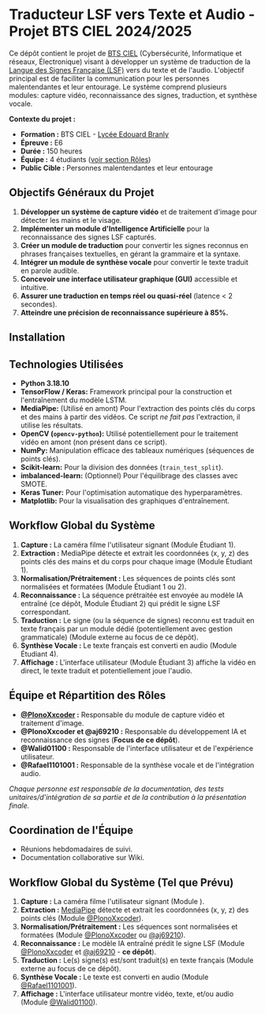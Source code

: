 # Traducteur LSF vers Texte et Audio - Projet BTS CIEL 2024/2025

Ce dépôt contient le projet de [BTS CIEL](https://www.onisep.fr/ressources/univers-formation/formations/post-bac/bts-cybersecurite-informatique-et-reseaux-electronique-option-a-informatique-et-reseaux) (Cybersécurité, Informatique et réseaux, Électronique) visant à développer un système de traduction de la [Langue des Signes Française (LSF)](https://fr.wikipedia.org/wiki/Langue_des_signes_fran%C3%A7aise) vers du texte et de l'audio. L'objectif principal est de faciliter la communication pour les personnes malentendantes et leur entourage. Le système comprend plusieurs modules: capture vidéo, reconnaissance des signes, traduction, et synthèse vocale.

**Contexte du projet :**
*   **Formation :** BTS CIEL - [Lycée Edouard Branly](https://branly.etab.ac-lyon.fr/spip/)
*   **Épreuve :** E6
*   **Durée :** 150 heures
*   **Équipe :** 4 étudiants ([voir section Rôles](#équipe-et-répartition-des-rôles))
*   **Public Cible :** Personnes malentendantes et leur entourage

## Objectifs Généraux du Projet 

1.  **Développer un système de capture vidéo** et de traitement d'image pour détecter les mains et le visage.
2.  **Implémenter un module d'Intelligence Artificielle** pour la reconnaissance des signes LSF capturés.
3.  **Créer un module de traduction** pour convertir les signes reconnus en phrases françaises textuelles, en gérant la grammaire et la syntaxe.
4.  **Intégrer un module de synthèse vocale** pour convertir le texte traduit en parole audible.
5.  **Concevoir une interface utilisateur graphique (GUI)** accessible et intuitive.
6.  **Assurer une traduction en temps réel ou quasi-réel** (latence < 2 secondes).
7.  **Atteindre une précision de reconnaissance supérieure à 85%.**

## Installation

## Technologies Utilisées

*   **Python 3.18.10**
*   **TensorFlow / Keras:** Framework principal pour la construction et l'entraînement du modèle LSTM.
*   **MediaPipe:** (Utilisé en amont) Pour l'extraction des points clés du corps et des mains à partir des vidéos. Ce script *ne fait pas* l'extraction, il utilise les résultats.
*   **OpenCV (`opencv-python`):** Utilisé potentiellement pour le traitement vidéo en amont (non présent dans ce script).
*   **NumPy:** Manipulation efficace des tableaux numériques (séquences de points clés).
*   **Scikit-learn:** Pour la division des données (`train_test_split`).
*   **imbalanced-learn:** (Optionnel) Pour l'équilibrage des classes avec SMOTE.
*   **Keras Tuner:** Pour l'optimisation automatique des hyperparamètres.
*   **Matplotlib:** Pour la visualisation des graphiques d'entraînement.


## Workflow Global du Système

1.  **Capture :** La caméra filme l'utilisateur signant (Module Étudiant 1).
2.  **Extraction :** MediaPipe détecte et extrait les coordonnées (x, y, z) des points clés des mains et du corps pour chaque image (Module Étudiant 1).
3.  **Normalisation/Prétraitement :** Les séquences de points clés sont normalisées et formatées (Module Étudiant 1 ou 2).
4.  **Reconnaissance :** La séquence prétraitée est envoyée au modèle IA entraîné (ce dépôt, Module Étudiant 2) qui prédit le signe LSF correspondant.
5.  **Traduction :** Le signe (ou la séquence de signes) reconnu est traduit en texte français par un module dédié (potentiellement avec gestion grammaticale) (Module externe au focus de ce dépôt).
6.  **Synthèse Vocale :** Le texte français est converti en audio (Module Étudiant 4).
7.  **Affichage :** L'interface utilisateur (Module Étudiant 3) affiche la vidéo en direct, le texte traduit et potentiellement joue l'audio.


## Équipe et Répartition des Rôles

*   **[@PlonoXxcoder](https://github.com/PlonoXxcoder) :** Responsable du module de capture vidéo et traitement d'image.
*   **@PlonoXxcoder et @aj69210 :** Responsable du développement IA et reconnaissance des signes (**Focus de ce dépôt**).
*   **@Walid01100 :** Responsable de l'interface utilisateur et de l'expérience utilisateur.
*   **@Rafael1101001 :** Responsable de la synthèse vocale et de l'intégration audio.

*Chaque personne est responsable de la documentation, des tests unitaires/d'intégration de sa partie et de la contribution à la présentation finale.*

## Coordination de l'Équipe

*   Réunions hebdomadaires de suivi.
*   Documentation collaborative sur Wiki.


## Workflow Global du Système (Tel que Prévu)

1.  **Capture :** La caméra filme l'utilisateur signant (Module ).
2.  **Extraction :** [MediaPipe](https://developers.google.com/mediapipe) détecte et extrait les coordonnées (x, y, z) des points clés (Module [@PlonoXxcoder](https://github.com/PlonoXxcoder)).
3.  **Normalisation/Prétraitement :** Les séquences sont normalisées et formatées (Module [@PlonoXxcoder](https://github.com/PlonoXxcoder) ou [@aj69210](https://github.com/aj69210)).
4.  **Reconnaissance :** Le modèle IA entraîné prédit le signe LSF (Module [@PlonoXxcoder](https://github.com/PlonoXxcoder) et [@aj69210](https://github.com/aj69210) - **ce dépôt**).
5.  **Traduction :** Le(s) signe(s) est/sont traduit(s) en texte français (Module externe au focus de ce dépôt).
6.  **Synthèse Vocale :** Le texte est converti en audio (Module [@Rafael1101001](https://github.com/Rafael1101001)).
7.  **Affichage :** L'interface utilisateur montre vidéo, texte, et/ou audio (Module [@Walid01100](https://github.com/Walid01100)).

